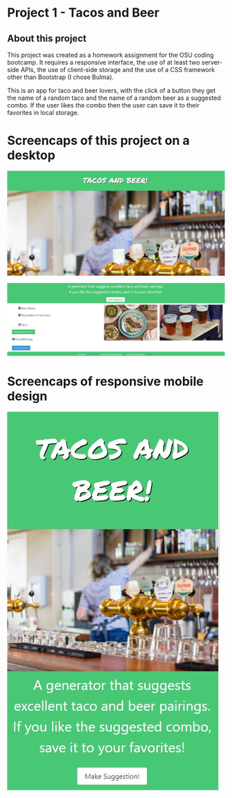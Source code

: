 # Project 1 - Tacos and Beer

## About this project

This project was created as a homework assignment for the OSU coding bootcamp. It requires a responsive interface, the use of at least two server-side APIs, the use of client-side storage and the use of a CSS framework other than Bootstrap (I chose Bulma). 

This is an app for taco and beer lovers, with the click of a button they get the name of a random taco and the name of a random beer as a suggested combo. If the user likes the combo then the user can save it to their favorites in local storage.

# Screencaps of this project on a desktop
![Screencap 1](https://github.com/mdurst365/tacos_and_beer/blob/main/assets/screencap1.JPG)

![Screencap 2](https://github.com/mdurst365/tacos_and_beer/blob/main/assets/screencap2.JPG)

# Screencaps of responsive mobile design

![Screencap 3](https://github.com/mdurst365/tacos_and_beer/blob/main/assets/screencap3.JPG)

